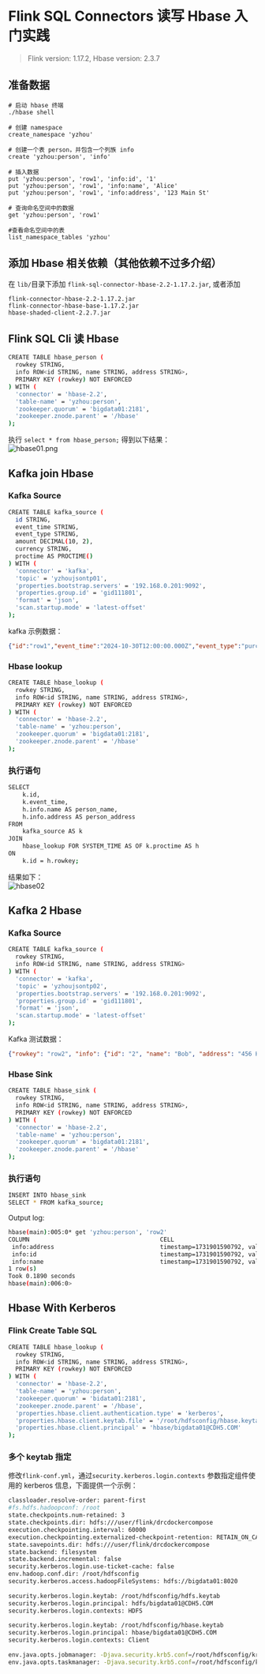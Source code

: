 # Flink SQL Connectors 读写 Hbase 入门实践        

>Flink version: 1.17.2, Hbase version: 2.3.7     

## 准备数据   
```shell 
# 启动 hbase 终端   
./hbase shell  

# 创建 namespace
create_namespace 'yzhou'

# 创建一个表 person，并包含一个列族 info
create 'yzhou:person', 'info'

# 插入数据
put 'yzhou:person', 'row1', 'info:id', '1'
put 'yzhou:person', 'row1', 'info:name', 'Alice'
put 'yzhou:person', 'row1', 'info:address', '123 Main St'

# 查询命名空间中的数据
get 'yzhou:person', 'row1'

#查看命名空间中的表
list_namespace_tables 'yzhou'   
```

## 添加 Hbase 相关依赖（其他依赖不过多介绍）    
在 `lib/`目录下添加 `flink-sql-connector-hbase-2.2-1.17.2.jar`, 或者添加 
```
flink-connector-hbase-2.2-1.17.2.jar
flink-connector-hbase-base-1.17.2.jar
hbase-shaded-client-2.2.7.jar
```

## Flink SQL Cli 读 Hbase  
```bash  
CREATE TABLE hbase_person (
  rowkey STRING,
  info ROW<id STRING, name STRING, address STRING>,
  PRIMARY KEY (rowkey) NOT ENFORCED
) WITH (
  'connector' = 'hbase-2.2',
  'table-name' = 'yzhou:person',
  'zookeeper.quorum' = 'bigdata01:2181',
  'zookeeper.znode.parent' = '/hbase'
);
```

执行 `select * from hbase_person;` 得到以下结果：    
![hbase01.png](http://img.xinzhuxiansheng.com/blogimgs/flink/hbase01.png)      


## Kafka join Hbase      

### Kafka Source 
```bash 
CREATE TABLE kafka_source (
  id STRING,
  event_time STRING,
  event_type STRING,
  amount DECIMAL(10, 2),
  currency STRING,
  proctime AS PROCTIME()
) WITH (
  'connector' = 'kafka',
  'topic' = 'yzhoujsontp01',
  'properties.bootstrap.servers' = '192.168.0.201:9092',
  'properties.group.id' = 'gid111801',
  'format' = 'json',
  'scan.startup.mode' = 'latest-offset'
);
```   

kafka 示例数据： 
```json
{"id":"row1","event_time":"2024-10-30T12:00:00.000Z","event_type":"purchase","amount":99.99,"currency":"USD"}      
```

### Hbase lookup  
```bash 
CREATE TABLE hbase_lookup (
  rowkey STRING,
  info ROW<id STRING, name STRING, address STRING>,
  PRIMARY KEY (rowkey) NOT ENFORCED
) WITH (
  'connector' = 'hbase-2.2',
  'table-name' = 'yzhou:person',
  'zookeeper.quorum' = 'bigdata01:2181',
  'zookeeper.znode.parent' = '/hbase'
);
```
 
### 执行语句  
```bash
SELECT
    k.id,
    k.event_time,
    h.info.name AS person_name,
    h.info.address AS person_address
FROM
    kafka_source AS k
JOIN
    hbase_lookup FOR SYSTEM_TIME AS OF k.proctime AS h
ON
    k.id = h.rowkey;
```

结果如下：   
![hbase02](http://img.xinzhuxiansheng.com/blogimgs/flink/hbase02.png)   

## Kafka 2 Hbase    

### Kafka Source 
```bash 
CREATE TABLE kafka_source (
  rowkey STRING,
  info ROW<id STRING, name STRING, address STRING>
) WITH (
  'connector' = 'kafka',
  'topic' = 'yzhoujsontp02',
  'properties.bootstrap.servers' = '192.168.0.201:9092',
  'properties.group.id' = 'gid111801',
  'format' = 'json',
  'scan.startup.mode' = 'latest-offset'
);
```

Kafka 测试数据：    
```json
{"rowkey": "row2", "info": {"id": "2", "name": "Bob", "address": "456 High St"}}
```

### Hbase Sink     
```bash
CREATE TABLE hbase_sink (
  rowkey STRING,
  info ROW<id STRING, name STRING, address STRING>,
  PRIMARY KEY (rowkey) NOT ENFORCED
) WITH (
  'connector' = 'hbase-2.2',
  'table-name' = 'yzhou:person',
  'zookeeper.quorum' = 'bigdata01:2181',
  'zookeeper.znode.parent' = '/hbase'
);
```   

### 执行语句  
```bash
INSERT INTO hbase_sink
SELECT * FROM kafka_source; 
```

Output log:   
```bash 
hbase(main):005:0* get 'yzhou:person', 'row2'
COLUMN                                     CELL
 info:address                              timestamp=1731901590792, value=456 High St
 info:id                                   timestamp=1731901590792, value=2
 info:name                                 timestamp=1731901590792, value=Bob
1 row(s)
Took 0.1890 seconds
hbase(main):006:0>
```

## Hbase With Kerberos  

### Flink Create Table SQL 
```bash
CREATE TABLE hbase_lookup (
  rowkey STRING,
  info ROW<id STRING, name STRING, address STRING>,
  PRIMARY KEY (rowkey) NOT ENFORCED
) WITH (
  'connector' = 'hbase-2.2',
  'table-name' = 'yzhou:person',
  'zookeeper.quorum' = 'bidata01:2181',
  'zookeeper.znode.parent' = '/hbase',
  'properties.hbase.client.authentication.type' = 'kerberos',
  'properties.hbase.client.keytab.file' = '/root/hdfsconfig/hbase.keytab',
  'properties.hbase.client.principal' = 'hbase/bigdata01@CDH5.COM'
);
```   

### 多个 keytab 指定    
修改`flink-conf.yml`，通过`security.kerberos.login.contexts` 参数指定组件使用的 kerberos 信息，下面提供一个示例：   

```bash
classloader.resolve-order: parent-first
#fs.hdfs.hadoopconf: /root
state.checkpoints.num-retained: 3
state.checkpoints.dir: hdfs:///user/flink/drcdockercompose
execution.checkpointing.interval: 60000
execution.checkpointing.externalized-checkpoint-retention: RETAIN_ON_CANCELLATION
state.savepoints.dir: hdfs:///user/flink/drcdockercompose
state.backend: filesystem
state.backend.incremental: false
security.kerberos.login.use-ticket-cache: false
env.hadoop.conf.dir: /root/hdfsconfig
security.kerberos.access.hadoopFileSystems: hdfs://bigdata01:8020
 
security.kerberos.login.keytab: /root/hdfsconfig/hdfs.keytab
security.kerberos.login.principal: hdfs/bigdata01@CDH5.COM
security.kerberos.login.contexts: HDFS
 
security.kerberos.login.keytab: /root/hdfsconfig/hbase.keytab
security.kerberos.login.principal: hbase/bigdata01@CDH5.COM
security.kerberos.login.contexts: Client
 
env.java.opts.jobmanager: -Djava.security.krb5.conf=/root/hdfsconfig/krb5.conf
env.java.opts.taskmanager: -Djava.security.krb5.conf=/root/hdfsconfig/krb5.conf
```